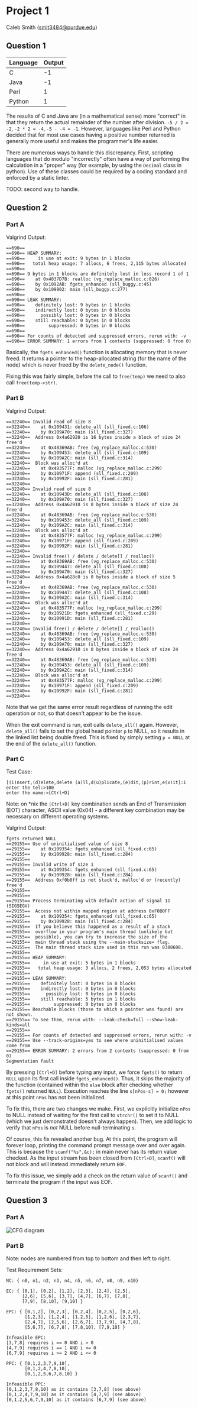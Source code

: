 # Project 1

Caleb Smith (smit3484@purdue.edu)

## Question 1

|Language|Output|
|--------|------|
|C|-1|
|Java|-1|
|Perl|1|
|Python|1|

The results of C and Java are (in a mathematical sense) more "correct" in that they return the actual remainder of the number after division. `-5 / 2 = -2`, `-2 * 2 = -4`, `-5 - -4 = -1`. However, languages like Perl and Python decided that for most use cases having a positive number returned is generally more useful and makes the programmer's life easier.

There are numerous ways to handle this discrepancy. First, scripting languages that do modulo "incorrectly" often have a way of performing the calculation in a "proper" way (for example, by using the `Decimal` class in python). Use of these classes could be required by a coding standard and enforced by a static linter.

TODO: second way to handle.

## Question 2

### Part A

Valgrind Output:

```
==690== 
==690== HEAP SUMMARY:
==690==     in use at exit: 9 bytes in 1 blocks
==690==   total heap usage: 7 allocs, 6 frees, 2,115 bytes allocated
==690== 
==690== 9 bytes in 1 blocks are definitely lost in loss record 1 of 1
==690==    at 0x4837D7B: realloc (vg_replace_malloc.c:826)
==690==    by 0x1092AB: fgets_enhanced (sll_buggy.c:45)
==690==    by 0x109902: main (sll_buggy.c:277)
==690== 
==690== LEAK SUMMARY:
==690==    definitely lost: 9 bytes in 1 blocks
==690==    indirectly lost: 0 bytes in 0 blocks
==690==      possibly lost: 0 bytes in 0 blocks
==690==    still reachable: 0 bytes in 0 blocks
==690==         suppressed: 0 bytes in 0 blocks
==690== 
==690== For counts of detected and suppressed errors, rerun with: -v
==690== ERROR SUMMARY: 1 errors from 1 contexts (suppressed: 0 from 0)
```

Basically, the `fgets_enhanced()` function is allocating memory that is never freed. It returns a pointer to the heap-allocated string (for the name of the node) which is never freed by the `delete_node()` function.

Fixing this was fairly simple, before the call to `free(temp)` we need to also call `free(temp->str)`.

### Part B

Valgrind Output:

```
==32240== Invalid read of size 8
==32240==    at 0x109431: delete_all (sll_fixed.c:106)
==32240==    by 0x109A70: main (sll_fixed.c:327)
==32240==  Address 0x4a62920 is 16 bytes inside a block of size 24 free'd
==32240==    at 0x48369AB: free (vg_replace_malloc.c:530)
==32240==    by 0x109453: delete_all (sll_fixed.c:109)
==32240==    by 0x109A2C: main (sll_fixed.c:314)
==32240==  Block was alloc'd at
==32240==    at 0x483577F: malloc (vg_replace_malloc.c:299)
==32240==    by 0x10971F: append (sll_fixed.c:209)
==32240==    by 0x10992F: main (sll_fixed.c:281)
==32240==
==32240== Invalid read of size 8
==32240==    at 0x10943D: delete_all (sll_fixed.c:108)
==32240==    by 0x109A70: main (sll_fixed.c:327)
==32240==  Address 0x4a62910 is 0 bytes inside a block of size 24 free'd
==32240==    at 0x48369AB: free (vg_replace_malloc.c:530)
==32240==    by 0x109453: delete_all (sll_fixed.c:109)
==32240==    by 0x109A2C: main (sll_fixed.c:314)
==32240==  Block was alloc'd at
==32240==    at 0x483577F: malloc (vg_replace_malloc.c:299)
==32240==    by 0x10971F: append (sll_fixed.c:209)
==32240==    by 0x10992F: main (sll_fixed.c:281)
==32240==
==32240== Invalid free() / delete / delete[] / realloc()
==32240==    at 0x48369AB: free (vg_replace_malloc.c:530)
==32240==    by 0x109447: delete_all (sll_fixed.c:108)
==32240==    by 0x109A70: main (sll_fixed.c:327)
==32240==  Address 0x4a628c0 is 0 bytes inside a block of size 5 free'd
==32240==    at 0x48369AB: free (vg_replace_malloc.c:530)
==32240==    by 0x109447: delete_all (sll_fixed.c:108)
==32240==    by 0x109A2C: main (sll_fixed.c:314)
==32240==  Block was alloc'd at
==32240==    at 0x483577F: malloc (vg_replace_malloc.c:299)
==32240==    by 0x10921D: fgets_enhanced (sll_fixed.c:29)
==32240==    by 0x10991D: main (sll_fixed.c:281)
==32240==
==32240== Invalid free() / delete / delete[] / realloc()
==32240==    at 0x48369AB: free (vg_replace_malloc.c:530)
==32240==    by 0x109453: delete_all (sll_fixed.c:109)
==32240==    by 0x109A70: main (sll_fixed.c:327)
==32240==  Address 0x4a62910 is 0 bytes inside a block of size 24 free'd
==32240==    at 0x48369AB: free (vg_replace_malloc.c:530)
==32240==    by 0x109453: delete_all (sll_fixed.c:109)
==32240==    by 0x109A2C: main (sll_fixed.c:314)
==32240==  Block was alloc'd at
==32240==    at 0x483577F: malloc (vg_replace_malloc.c:299)
==32240==    by 0x10971F: append (sll_fixed.c:209)
==32240==    by 0x10992F: main (sll_fixed.c:281)
==32240==
```

Note that we get the same error result regardless of running the edit operation or not, so that doesn't appear to be the issue.

When the exit command is run, exit calls `delete_all()` again. However, `delete_all()` fails to set the global head pointer `p` to NULL, so it results in the linked list being double freed. This is fixed by simply setting `p = NULL` at the end of the `delete_all()` function.

### Part C

Test Case:

```
[(i)nsert,(d)elete,delete (a)ll,d(u)plicate,(e)dit,(p)rint,e(x)it]:i
enter the tel:>100
enter the name:>[Ctrl+D]
```

Note: on \*nix the `[Ctrl+D]` key combination sends an End of Transmission (EOT) character, ASCII value (0x04) - a different key combination may be necessary on different operating systems.

Valgrind Output:

```
fgets returned NULL
==29155== Use of uninitialised value of size 8
==29155==    at 0x109354: fgets_enhanced (sll_fixed.c:65)
==29155==    by 0x109928: main (sll_fixed.c:284)
==29155==
==29155== Invalid write of size 1
==29155==    at 0x109354: fgets_enhanced (sll_fixed.c:65)
==29155==    by 0x109928: main (sll_fixed.c:284)
==29155==  Address 0xf0b0ff is not stack'd, malloc'd or (recently) free'd
==29155==
==29155==
==29155== Process terminating with default action of signal 11 (SIGSEGV)
==29155==  Access not within mapped region at address 0xF0B0FF
==29155==    at 0x109354: fgets_enhanced (sll_fixed.c:65)
==29155==    by 0x109928: main (sll_fixed.c:284)
==29155==  If you believe this happened as a result of a stack
==29155==  overflow in your program's main thread (unlikely but
==29155==  possible), you can try to increase the size of the
==29155==  main thread stack using the --main-stacksize= flag.
==29155==  The main thread stack size used in this run was 8388608.
==29155==
==29155== HEAP SUMMARY:
==29155==     in use at exit: 5 bytes in 1 blocks
==29155==   total heap usage: 3 allocs, 2 frees, 2,053 bytes allocated
==29155==
==29155== LEAK SUMMARY:
==29155==    definitely lost: 0 bytes in 0 blocks
==29155==    indirectly lost: 0 bytes in 0 blocks
==29155==      possibly lost: 0 bytes in 0 blocks
==29155==    still reachable: 5 bytes in 1 blocks
==29155==         suppressed: 0 bytes in 0 blocks
==29155== Reachable blocks (those to which a pointer was found) are not shown.
==29155== To see them, rerun with: --leak-check=full --show-leak-kinds=all
==29155==
==29155== For counts of detected and suppressed errors, rerun with: -v
==29155== Use --track-origins=yes to see where uninitialised values come from
==29155== ERROR SUMMARY: 2 errors from 2 contexts (suppressed: 0 from 0)
Segmentation fault
```

By pressing `[Ctrl+D]` before typing any input, we force `fgets()` to return `NULL` upon its first call inside `fgets_enhanced()`. Thus, it skips the majority of the function (contained within the `else` block after checking whether `fgets()` returned `NULL`). Execution reaches the line `s[nPos-s] = 0;` however at this point `nPos` has not been initialized.

To fix this, there are two changes we make. First, we explicitly initialize `nPos` to NULL instead of waiting for the first call to `strchr()` to set it to NULL (which we just demonstrated doesn't always happen). Then, we add logic to verify that `nPos` is *not* NULL before null-terminating `s`.

Of course, this fix revealed another bug. At this point, the program will forever loop, printing the command prompt message over and over again. This is because the `scanf("%s",&c);` in main never has its return value checked. As the input stream has been closed from `[Ctrl+D]`, `scanf()` will not block and will instead immediately return `EOF`.

To fix this issue, we simply add a check on the return value of `scanf()` and terminate the program if the input was EOF.

## Question 3

### Part A

![CFG diagram](diagram-3a.png)

### Part B

Note: nodes are numbered from top to bottom and then left to right.

Test Requirement Sets:

```
NC: { n0, n1, n2, n3, n4, n5, n6, n7, n8, n9, n10}

EC: { [0,1], [0,2], [1,2], [2,3], [2,4], [2,5],
      [2,6], [5,6], [3,7], [4,7], [6,7], [7,8], 
      [7,9], [8,10], [9,10] }

EPC: { [0,1,2], [0,2,3], [0,2,4], [0,2,5], [0,2,6],
       [1,2,3], [1,2,4], [1,2,5], [1,2,6], [2,3,7],
       [2,4,7], [2,5,6], [2,6,7], [3,7,9], [4,7,8],
       [5,6,7], [6,7,8], [7,8,10], [7,9,10] }

Infeasible EPC:
[3,7,8] requires i == 0 AND i > 0
[4,7,9] requires i == 1 AND i <= 0
[6,7,9] requires i >= 2 AND i <= 0

PPC: { [0,1,2,3,7,9,10],
       [0,1,2,4,7,8,10],
       [0,1,2,5,6,7,8,10] }

Infeasible PPC:
[0,1,2,3,7,8,10] as it contains [3,7,8] (see above)
[0,1,2,4,7,9,10] as it contains [4,7,9] (see above)
[0,1,2,5,6,7,9,10] as it contains [6,7,9] (see above)
```
